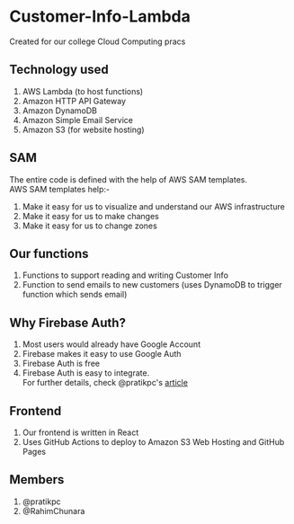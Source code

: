 # Customer-Info-Lambda

Created for our college Cloud Computing pracs

## Technology used
1. AWS Lambda (to host functions)  
2. Amazon HTTP API Gateway
3. Amazon DynamoDB
4. Amazon Simple Email Service
5. Amazon S3 (for website hosting)

## SAM
The entire code is defined with the help of AWS SAM templates.  
AWS SAM templates help:-
1. Make it easy for us to visualize and understand our AWS infrastructure
2. Make it easy for us to make changes
3. Make it easy for us to change zones

## Our functions
1. Functions to support reading and writing Customer Info
2. Function to send emails to new customers (uses DynamoDB to trigger function which sends email)

## Why Firebase Auth?
1. Most users would already have Google Account
2. Firebase makes it easy to use Google Auth
3. Firebase Auth is free
4. Firebase Auth is easy to integrate.  
For further details, check @pratikpc's [article](https://aws.plainenglish.io/using-firebase-authentication-with-aws-lambda-api-gateway-sam-ccb27fd9547b)

## Frontend
1. Our frontend is written in React
2. Uses GitHub Actions to deploy to Amazon S3 Web Hosting and GitHub Pages

## Members
1. @pratikpc
2. @RahimChunara
